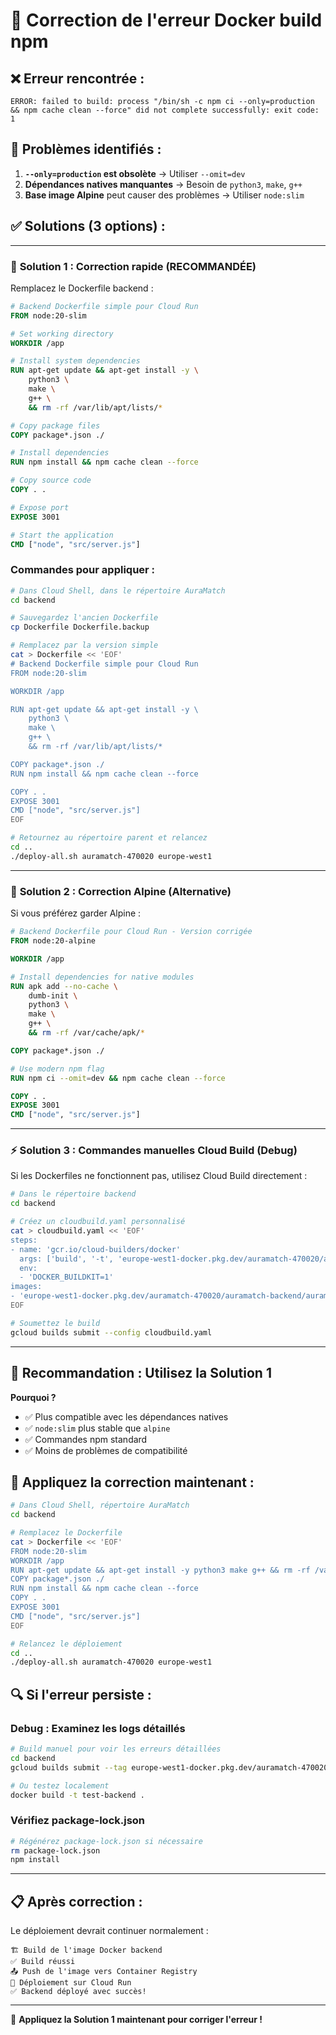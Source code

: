 # 🔧 Correction de l'erreur Docker build npm

## ❌ **Erreur rencontrée :**

```
ERROR: failed to build: process "/bin/sh -c npm ci --only=production && npm cache clean --force" did not complete successfully: exit code: 1
```

## 🎯 **Problèmes identifiés :**

1. **`--only=production` est obsolète** → Utiliser `--omit=dev`
2. **Dépendances natives manquantes** → Besoin de `python3`, `make`, `g++`
3. **Base image Alpine** peut causer des problèmes → Utiliser `node:slim`

## ✅ **Solutions (3 options) :**

---

### 🚀 **Solution 1 : Correction rapide (RECOMMANDÉE)**

Remplacez le Dockerfile backend :

```dockerfile
# Backend Dockerfile simple pour Cloud Run
FROM node:20-slim

# Set working directory
WORKDIR /app

# Install system dependencies
RUN apt-get update && apt-get install -y \
    python3 \
    make \
    g++ \
    && rm -rf /var/lib/apt/lists/*

# Copy package files
COPY package*.json ./

# Install dependencies
RUN npm install && npm cache clean --force

# Copy source code
COPY . .

# Expose port
EXPOSE 3001

# Start the application
CMD ["node", "src/server.js"]
```

### **Commandes pour appliquer :**

```bash
# Dans Cloud Shell, dans le répertoire AuraMatch
cd backend

# Sauvegardez l'ancien Dockerfile
cp Dockerfile Dockerfile.backup

# Remplacez par la version simple
cat > Dockerfile << 'EOF'
# Backend Dockerfile simple pour Cloud Run
FROM node:20-slim

WORKDIR /app

RUN apt-get update && apt-get install -y \
    python3 \
    make \
    g++ \
    && rm -rf /var/lib/apt/lists/*

COPY package*.json ./
RUN npm install && npm cache clean --force

COPY . .
EXPOSE 3001
CMD ["node", "src/server.js"]
EOF

# Retournez au répertoire parent et relancez
cd ..
./deploy-all.sh auramatch-470020 europe-west1
```

---

### 🔧 **Solution 2 : Correction Alpine (Alternative)**

Si vous préférez garder Alpine :

```dockerfile
# Backend Dockerfile pour Cloud Run - Version corrigée
FROM node:20-alpine

WORKDIR /app

# Install dependencies for native modules
RUN apk add --no-cache \
    dumb-init \
    python3 \
    make \
    g++ \
    && rm -rf /var/cache/apk/*

COPY package*.json ./

# Use modern npm flag
RUN npm ci --omit=dev && npm cache clean --force

COPY . .
EXPOSE 3001
CMD ["node", "src/server.js"]
```

---

### ⚡ **Solution 3 : Commandes manuelles Cloud Build (Debug)**

Si les Dockerfiles ne fonctionnent pas, utilisez Cloud Build directement :

```bash
# Dans le répertoire backend
cd backend

# Créez un cloudbuild.yaml personnalisé
cat > cloudbuild.yaml << 'EOF'
steps:
- name: 'gcr.io/cloud-builders/docker'
  args: ['build', '-t', 'europe-west1-docker.pkg.dev/auramatch-470020/auramatch-backend/auramatch-backend:latest', '.']
  env:
  - 'DOCKER_BUILDKIT=1'
images:
- 'europe-west1-docker.pkg.dev/auramatch-470020/auramatch-backend/auramatch-backend:latest'
EOF

# Soumettez le build
gcloud builds submit --config cloudbuild.yaml
```

---

## 🎯 **Recommandation : Utilisez la Solution 1**

**Pourquoi ?**
- ✅ Plus compatible avec les dépendances natives
- ✅ `node:slim` plus stable que `alpine`
- ✅ Commandes npm standard
- ✅ Moins de problèmes de compatibilité

## 🚀 **Appliquez la correction maintenant :**

```bash
# Dans Cloud Shell, répertoire AuraMatch
cd backend

# Remplacez le Dockerfile
cat > Dockerfile << 'EOF'
FROM node:20-slim
WORKDIR /app
RUN apt-get update && apt-get install -y python3 make g++ && rm -rf /var/lib/apt/lists/*
COPY package*.json ./
RUN npm install && npm cache clean --force
COPY . .
EXPOSE 3001
CMD ["node", "src/server.js"]
EOF

# Relancez le déploiement
cd ..
./deploy-all.sh auramatch-470020 europe-west1
```

## 🔍 **Si l'erreur persiste :**

### **Debug : Examinez les logs détaillés**

```bash
# Build manuel pour voir les erreurs détaillées
cd backend
gcloud builds submit --tag europe-west1-docker.pkg.dev/auramatch-470020/auramatch-backend/auramatch-backend:debug

# Ou testez localement
docker build -t test-backend .
```

### **Vérifiez package-lock.json**

```bash
# Régénérez package-lock.json si nécessaire
rm package-lock.json
npm install
```

---

## 📋 **Après correction :**

Le déploiement devrait continuer normalement :

```
🏗️ Build de l'image Docker backend
✅ Build réussi
📤 Push de l'image vers Container Registry
🚀 Déploiement sur Cloud Run
✅ Backend déployé avec succès!
```

---

🔧 **Appliquez la Solution 1 maintenant pour corriger l'erreur !**